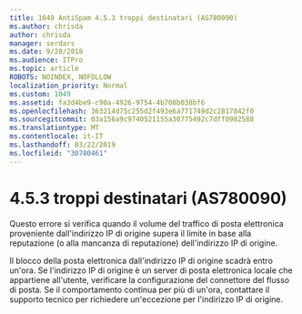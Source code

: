 ```yaml
---
title: 1049 AntiSpam 4.5.3 troppi destinatari (AS780090)
ms.author: chrisda
author: chrisda
manager: serdars
ms.date: 9/28/2018
ms.audience: ITPro
ms.topic: article
ROBOTS: NOINDEX, NOFOLLOW
localization_priority: Normal
ms.custom: 1049
ms.assetid: fa3d4be9-c90a-4926-9754-4b708b038bf6
ms.openlocfilehash: 363214d75c255d2f493e6a771749d2c2817042f0
ms.sourcegitcommit: 03a156a9c9740521155a30775492c7dff0982588
ms.translationtype: MT
ms.contentlocale: it-IT
ms.lasthandoff: 03/22/2019
ms.locfileid: "30780461"
---
```

# <a name="453-too-many-recipients-as780090"></a>4.5.3 troppi destinatari (AS780090)

Questo errore si verifica quando il volume del traffico di posta elettronica proveniente dall'indirizzo IP di origine supera il limite in base alla reputazione (o alla mancanza di reputazione) dell'indirizzo IP di origine.
  
Il blocco della posta elettronica dall'indirizzo IP di origine scadrà entro un'ora. Se l'indirizzo IP di origine è un server di posta elettronica locale che appartiene all'utente, verificare la configurazione del connettore del flusso di posta. Se il comportamento continua per più di un'ora, contattare il supporto tecnico per richiedere un'eccezione per l'indirizzo IP di origine.
  

